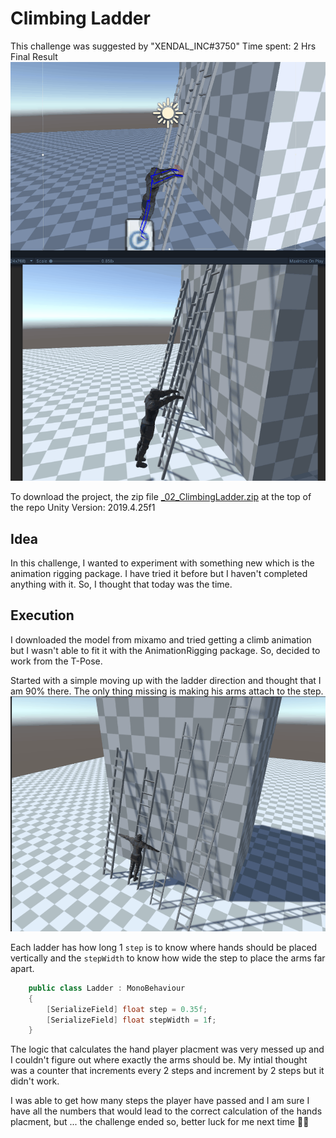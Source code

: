 # Climbing Ladder

This challenge was suggested by "XENDAL_INC#3750"
Time spent: 2 Hrs
Final Result
![Game](DocumentImages/Climb1.gif)

To download the project, the zip file  [_02_ClimbingLadder.zip](_02_ClimbingLadder.zip) at the top of the repo
Unity Version: 2019.4.25f1

## Idea
In this challenge, I wanted to experiment with something new which is the animation rigging package. I have tried it before but I haven't completed anything with it. So, I thought that today was the time.

## Execution
I downloaded the model from mixamo and tried getting a climb animation but I wasn't able to fit it with the AnimationRigging package. So, decided to work from the T-Pose.

Started with a simple moving up with the ladder direction and thought that I am 90% there. The only thing missing is making his arms attach to the step.
![Ladders](DocumentImages/Climb0.gif)

Each ladder has how long 1 `step` is to know where hands should be placed vertically and the `stepWidth` to know how wide the step to place the arms far apart.
```cs
    public class Ladder : MonoBehaviour
    {
        [SerializeField] float step = 0.35f;
        [SerializeField] float stepWidth = 1f;
    }
```


The logic that calculates the hand player placment was very messed up and I couldn't figure out where exactly the arms should be. My intial thought was a counter that increments every 2 steps and increment by 2 steps but it didn't work.

I was able to get how many steps the player have passed and I am sure I have all the numbers that would lead to the correct calculation of the hands placment, but ... the challenge ended so, better luck for me next time 🤷‍♀️
